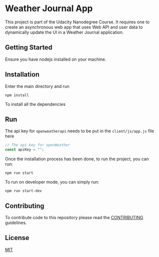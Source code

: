 # Weather Journal App

This project is part of the Udacity Nanodegree Course. It requires one to create an asynchronous web app that uses Web API and user data to dynamically update the UI in a Weather Journal application.

## Getting Started

Ensure you have nodejs installed on your machine.

## Installation

Enter the main directory and run

```console
npm install
```

To install all the dependencies

## Run

The api key for `openweatherapi` needs to be put in the `client/js/app.js` file here

```js
// The api key for openWeather
const apiKey = "";
```

Once the installation process has been done, to run the project, you can run:

```console
npm run start
```

To run on developer mode, you can simply run:

```console
npm run start-dev
```

## Contributing

To contribute code to this repository please read the [CONTRIBUTING](./CONTRIBUTING.md) guidelines.

## License

[MIT](./LICENSE)
